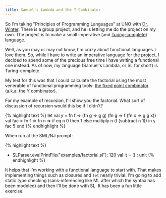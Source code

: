 ```yaml
---
title: Samuel's Lambda and the Y Combinator
---
```

So I'm taking "Principles of Programming Languages" at UNO with [Dr.
Winter][1]. There is a group project, and he is letting me do the project on
my own. The project is to make a small imperative (and [Turing-complete][2])
language.

Well, as you may or may not know, I'm crazy about functional languages. I love
them. So, while I have to write an imperative language for the project, I
decided to spend some of the precious free time I have writing a functional
one instead. As of now, my language (Samuel's Lambda, or SL for short) is
Turing-complete.

My test for this was that I could calculate the factorial using the most
venerable of functional programming tools: [the fixed point combinator][3]
(a.k.a. the Y combinator).

For my example of recursion, I'll show you the factorial. What sort of
discussion of recursion would this be if I didn't?

{% highlight text %}
let
  val y = fn f =>
      (fn g => g g) (fn g => f (fn x => g g x))
  val fac = fn f =>
            fn n =>
               if eq n 0 then 1
               else multiply n (f (subtract n 1))
in y fac 5
end
{% endhighlight %}

When run at the SML/NJ prompt:

{% highlight text %}
- SLParser.evalPrintFile("examples/factorial.sl");
120
val it = () : unit
{% endhighlight %}

It helps that I'm working with a functional language to start with. That makes
implementing things such as closures and `let` nearly trivial. I'm going to
add static type checking (sans-inferencing like ML after which the syntax has
been modeled) and then I'll be done with SL. It has been a fun little
exercise.

   [1]: http://faculty.ist.unomaha.edu/winter/

   [2]: http://en.wikipedia.org/wiki/Turing_complete

   [3]: http://en.wikipedia.org/wiki/Fixed_point_combinator

